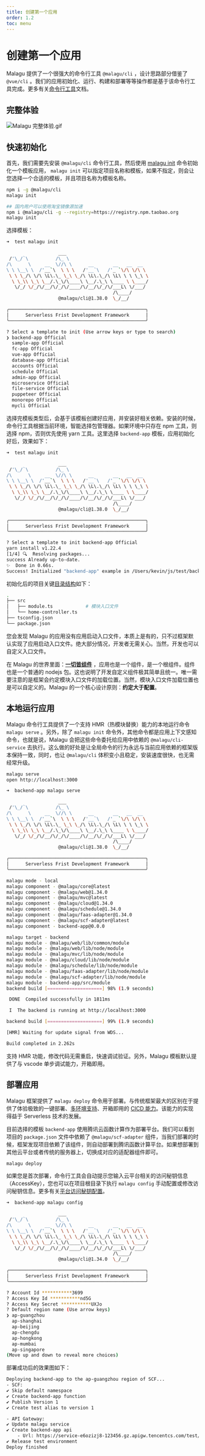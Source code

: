```yaml
---
title: 创建第一个应用
order: 1.2
toc: menu
---
```


# 创建第一个应用




Malagu 提供了一个很强大的命令行工具 `@malagu/cli` ，设计思路部分借鉴了 `@vue/cli` 。我们的应用初始化、运行、构建和部署等等操作都是基于该命令行工具完成。更多有关[命令行工具](https://malagu.cellbang.com/guide/%E5%91%BD%E4%BB%A4%E8%A1%8C%E5%B7%A5%E5%85%B7)文档。


## 完整体验


![Malagu 完整体验.gif](../../public/images/MalaguFull.gif)


## 快速初始化


首先，我们需要先安装 `@malagu/cli` 命令行工具，然后使用 [malagu init](https://malagu.cellbang.com/guide/%E5%91%BD%E4%BB%A4%E8%A1%8C%E5%B7%A5%E5%85%B7#%E5%88%9D%E5%A7%8B%E5%8C%96) 命令初始化一个模板应用， `malagu init` 可以指定项目名称和模板，如果不指定，则会让您选择一个合适的模板，并且项目名称为模板名称。
```bash
npm i -g @malagu/cli
malagu init

## 国内用户可以使用淘宝镜像源加速
npm i @malagu/cli -g --registry=https://registry.npm.taobao.org
malagu init
```


选择模板：
```bash
➜  test malagu init

                   ___
 /'\_/`\          /\_ \
/\      \     __  \//\ \      __       __   __  __
\ \ \__\ \  /'__`\  \ \ \   /'__`\   /'_ `\/\ \/\ \
 \ \ \_/\ \/\ \L\.\_ \_\ \_/\ \L\.\_/\ \L\ \ \ \_\ \
  \ \_\\ \_\ \__/.\_\/\____\ \__/.\_\ \____ \ \____/
   \/_/ \/_/\/__/\/_/\/____/\/__/\/_/\/___L\ \/___/
                                       /\____/
                   @malagu/cli@1.38.0  \_/__/

╭──────────────────────────────────────────────────╮
│      Serverless Frist Development Framework      │
╰──────────────────────────────────────────────────╯

? Select a template to init (Use arrow keys or type to search)
❯ backend-app Official
  sample-app Official
  fc-app Official
  vue-app Official
  database-app Official
  accounts Official
  schedule Official
  admin-app Official
  microservice Official
  file-service Official
  puppeteer Official
  monorepo Official
  mycli Official
```
选择完模板类型后，会基于该模板创建好应用，并安装好相关依赖。安装的时候，命令行工具根据当前环境，智能选择包管理器。如果环境中只存在 npm 工具，则选择 npm，否则优先使用 yarn 工具。这里选择 `backend-app` 模板，应用初始化好后，效果如下：


```bash
➜  test malagu init

                   ___
 /'\_/`\          /\_ \
/\      \     __  \//\ \      __       __   __  __
\ \ \__\ \  /'__`\  \ \ \   /'__`\   /'_ `\/\ \/\ \
 \ \ \_/\ \/\ \L\.\_ \_\ \_/\ \L\.\_/\ \L\ \ \ \_\ \
  \ \_\\ \_\ \__/.\_\/\____\ \__/.\_\ \____ \ \____/
   \/_/ \/_/\/__/\/_/\/____/\/__/\/_/\/___L\ \/___/
                                       /\____/
                   @malagu/cli@1.38.0  \_/__/

╭──────────────────────────────────────────────────╮
│      Serverless Frist Development Framework      │
╰──────────────────────────────────────────────────╯

? Select a template to init backend-app Official
yarn install v1.22.4
[1/4] 🔍  Resolving packages...
success Already up-to-date.
✨  Done in 0.66s.
Success! Initialized "backend-app" example in /Users/kevin/js/test/backend-app.
```


初始化后的项目关键[目录结构](https://cloud.cellbang.com/?share=0b5c7292-9d73-4085-b8d2-f207cbda2c5b#/templates/backend-app)如下：


```bash
.
├── src
│   ├── module.ts            # 模块入口文件
│   └── home-controller.ts
├── tsconfig.json
└── package.json
```


您会发现 Malagu 的应用没有应用启动入口文件，本质上是有的，只不过框架默认实现了应用启动入口文件。绝大部分情况，开发者无需关心。当然，开发也可以自定义入口文件。


在 Malagu 的世界里面：[**一切皆组件**](https://www.yuque.com/cellbang/malagu/qaqomw) ，应用也是一个组件，是一个根组件。组件也是一个普通的 nodejs 包。这也说明了开发自定义组件极其简单且统一。唯一需要注意的是框架会约定模块入口文件的加载位置。当然，模块入口文件加载位置也是可以自定义的。Malagu 的一个核心设计原则：**约定大于配置**。


## 本地运行应用


Malagu 命令行工具提供了一个支持 HMR（热模块替换）能力的本地运行命令 `malagu serve` 。另外，除了 `malagu init` 命令外，其他命令都是应用上下文感知命令，也就是说，Malagu 会把这些命令委托给应用中依赖的 `@malagu/cli-service` 去执行。这么做的好处是让全局命令的行为永远与当前应用依赖的框架版本保持一致，同时，也让 `@malagu/cli` 体积变小且稳定，安装速度很快，也无需经常升级。


```bash
malagu serve
open http://localhost:3000
```
```bash
➜  backend-app malagu serve

                   ___
 /'\_/`\          /\_ \
/\      \     __  \//\ \      __       __   __  __
\ \ \__\ \  /'__`\  \ \ \   /'__`\   /'_ `\/\ \/\ \
 \ \ \_/\ \/\ \L\.\_ \_\ \_/\ \L\.\_/\ \L\ \ \ \_\ \
  \ \_\\ \_\ \__/.\_\/\____\ \__/.\_\ \____ \ \____/
   \/_/ \/_/\/__/\/_/\/____/\/__/\/_/\/___L\ \/___/
                                       /\____/
                   @malagu/cli@1.38.0  \_/__/

╭──────────────────────────────────────────────────╮
│      Serverless Frist Development Framework      │
╰──────────────────────────────────────────────────╯

malagu mode - local
malagu component - @malagu/core@latest
malagu component - @malagu/web@1.34.0
malagu component - @malagu/mvc@latest
malagu component - @malagu/cloud@1.34.0
malagu component - @malagu/schedule@1.34.0
malagu component - @malagu/faas-adapter@1.34.0
malagu component - @malagu/scf-adapter@latest
malagu component - backend-app@0.0.0

malagu target - backend
malagu module - @malagu/web/lib/common/module
malagu module - @malagu/web/lib/node/module
malagu module - @malagu/mvc/lib/node/module
malagu module - @malagu/cloud/lib/node/module
malagu module - @malagu/schedule/lib/node/module
malagu module - @malagu/faas-adapter/lib/node/module
malagu module - @malagu/scf-adapter/lib/node/module
malagu module - backend-app/src/module
backend build [====================] 98% (1.9 seconds)

 DONE  Compiled successfully in 1811ms                                           

 I  The backend is running at http://localhost:3000

backend build [====================] 99% (1.9 seconds)

[HMR] Waiting for update signal from WDS...

Build completed in 2.262s
```
支持 HMR 功能，修改代码无需重启，快速调试验证。另外，Malagu 模板默认提供了与 vscode 单步调试能力，开箱即用。


## 部署应用


Malagu 框架提供了 `malagu deploy` 命令用于部署。与传统框架最大的区别在于提供了体验极致的一键部署、[多环境支持](https://www.yuque.com/cellbang/malagu/xsux7o#ClFnj)、开箱即用的 [CICD 能力](https://www.yuque.com/cellbang/malagu/ai4s2s)。该能力的实现得益于 Serverless 技术的发展。


目前选择的模板 `backend-app` 使用腾讯云函数计算作为部署平台。我们可以看到项目的 `package.json` 文件中依赖了 `@malagu/scf-adapter` 组件，当我们部署的时候，框架发现项目依赖了该组件，则自动部署到腾讯函数计算平台。如果想部署到其他云平台或者传统的服务器上，切换成对应的适配器组件即可。


```bash
malagu deploy
```


如果您是首次部署，命令行工具会自动提示您输入云平台相关的访问秘钥信息（AccessKey），您也可以在项目根目录下执行 `malagu config` 手动配置或修改访问秘钥信息。更多有关[平台访问秘钥配置](https://www.yuque.com/cellbang/malagu/ktefxi)。


```bash
➜  backend-app malagu config

                   ___
 /'\_/`\          /\_ \
/\      \     __  \//\ \      __       __   __  __
\ \ \__\ \  /'__`\  \ \ \   /'__`\   /'_ `\/\ \/\ \
 \ \ \_/\ \/\ \L\.\_ \_\ \_/\ \L\.\_/\ \L\ \ \ \_\ \
  \ \_\\ \_\ \__/.\_\/\____\ \__/.\_\ \____ \ \____/
   \/_/ \/_/\/__/\/_/\/____/\/__/\/_/\/___L\ \/___/
                                       /\____/
                   @malagu/cli@1.34.0  \_/__/

╭──────────────────────────────────────────────────╮
│      Serverless Frist Development Framework      │
╰──────────────────────────────────────────────────╯

? Account Id ***********3699
? Access Key Id ***********nd5G
? Access Key Secret ***********UXJo
? Default region name (Use arrow keys)
❯ ap-guangzhou 
  ap-shanghai 
  ap-beijing 
  ap-chengdu 
  ap-hongkong 
  ap-mumbai 
  ap-singapore 
(Move up and down to reveal more choices)
```
部署成功后的效果图如下：
​

```bash
Deploying backend-app to the ap-guangzhou region of SCF...
- SCF:
✔ Skip default namespace
✔ Create backend-app function
✔ Publish Version 1
✔ Create test alias to version 1

- API Gateway:
✔ Update malagu service
✔ Create backend-app api
    - Url: https://service-e6ozizj8-123456.gz.apigw.tencentcs.com/test/backend-app/
✔ Release test environment
Deploy finished
```

